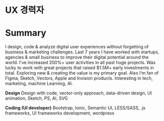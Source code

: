 # UX 경력자 

# Summary

I design, code & analyze digital user experiences without forgetting of business & marketing challenges. Last 7 years I have worked with startups, agencies & small business to improve their digital potential around the world. I’ve increased 200%+ user activities in all past huge projects. Was lucky to work with great projects that raised $1.5M+ early investments in total. Exploring new & creating the value is my primary goal. Also I’m fan of Figma, Sketch, Vectors, Apple and Invision products. Interesting in tech, marketing, machine Learning, AI.

**Design**
Design with code, vector-only approach,
data-driven design, UI animation,
Sketch, PS, AI, SVG

**Coding (UI developer)**
Bootstrap, Ionic, Semantic UI, LESS/SASS,
.js frameworks, UI frameworks development, wordpress